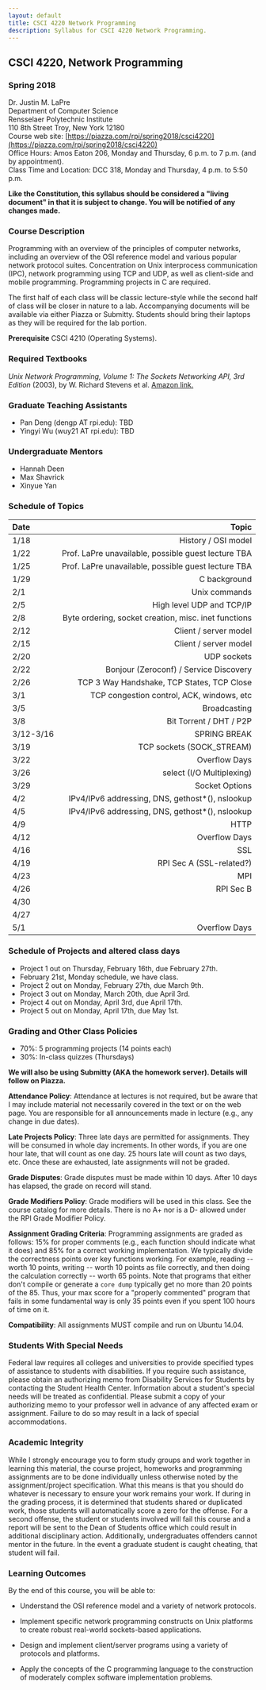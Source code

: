 ```yaml
---
layout: default
title: CSCI 4220 Network Programming
description: Syllabus for CSCI 4220 Network Programming.
---
```


## CSCI 4220, Network Programming

### Spring 2018

Dr. Justin M. LaPre  
Department of Computer Science  
Rensselaer Polytechnic Institute  
110 8th Street Troy, New York 12180   
Course web site: [https://piazza.com/rpi/spring2018/csci4220](https://piazza.com/rpi/spring2018/csci4220)  
Office Hours: Amos Eaton 206, Monday and Thursday, 6 p.m. to 7 p.m. (and by appointment).  
Class Time and Location: DCC 318, Monday and Thursday, 4 p.m. to 5:50 p.m.

**Like the Constitution, this syllabus should be considered a "living document" in that it is subject to change.
You will be notified of any changes made.**

### Course Description

Programming with an overview of the principles of computer networks,
including an overview of the OSI reference model and various popular
network protocol suites. Concentration on Unix interprocess
communication (IPC), network programming using TCP and UDP, as well as
client-side and mobile programming. Programming projects in C are required.

The first half of each class will be classic lecture-style while the
second half of class will be closer in nature to a lab.  Accompanying
documents will be available via either Piazza or Submitty.  Students
should bring their laptops as they will be required for the lab
portion.

**Prerequisite** CSCI 4210 (Operating Systems).

### Required Textbooks

*Unix Network Programming, Volume 1: The Sockets Networking API, 3rd
Edition* (2003), by W. Richard Stevens et al.
[Amazon link.](http://a.co/aE8mNZ4)

### Graduate Teaching Assistants
* Pan Deng (dengp AT rpi.edu): TBD
* Yingyi Wu (wuy21 AT rpi.edu): TBD

### Undergraduate Mentors
* Hannah Deen
* Max Shavrick
* Xinyue Yan

### Schedule of Topics

| Date      | Topic
| :----     | -----:
| 1/18      | History / OSI model
| 1/22      | Prof. LaPre unavailable, possible guest lecture TBA
| 1/25      | Prof. LaPre unavailable, possible guest lecture TBA
| 1/29      | C background
| 2/1       | Unix commands
| 2/5       | High level UDP and TCP/IP
| 2/8       | Byte ordering, socket creation, misc. inet functions
| 2/12      | Client / server model
| 2/15      | Client / server model
| 2/20      | UDP sockets
| 2/22      | Bonjour (Zeroconf) / Service Discovery
| 2/26      | TCP 3 Way Handshake, TCP States, TCP Close
| 3/1       | TCP congestion control, ACK, windows, etc
| 3/5       | Broadcasting
| 3/8       | Bit Torrent / DHT / P2P
| 3/12-3/16 | SPRING BREAK
| 3/19      | TCP sockets (SOCK_STREAM)
| 3/22      | Overflow Days
| 3/26      | select (I/O Multiplexing)
| 3/29      | Socket Options
| 4/2       | IPv4/IPv6 addressing, DNS, gethost\*(), nslookup
| 4/5       | IPv4/IPv6 addressing, DNS, gethost\*(), nslookup
| 4/9       | HTTP
| 4/12      | Overflow Days
| 4/16      | SSL
| 4/19      | RPI Sec A (SSL-related?)
| 4/23      | MPI
| 4/26      | RPI Sec B
| 4/30      |
| 4/27      |
| 5/1       | Overflow Days

### Schedule of Projects and altered class days

* Project 1 out on Thursday, February 16th, due February 27th.
* February 21st, Monday schedule, we have class.
* Project 2 out on Monday, February 27th, due March 9th.
* Project 3 out on Monday, March 20th, due April 3rd.
* Project 4 out on Monday, April 3rd, due April 17th.
* Project 5 out on Monday, April 17th, due May 1st.

### Grading and Other Class Policies

*  70%: 5 programming projects (14 points each)
*  30%: In-class quizzes (Thursdays)

**We will also be using Submitty (AKA the homework server).  Details
  will follow on Piazza.**

**Attendance Policy**: Attendance at lectures is not required, but
be aware that I may include material not necessarily covered in the
text or on the web page.  You are responsible for all announcements
made in lecture (e.g., any change in due dates).

**Late Projects Policy**: Three late days are permitted for
assignments.  They will be consumed in whole day increments. In other
words, if you are one hour late, that will count as one day. 25 hours
late will count as two days, etc. Once these are exhausted, late
assignments will not be graded.

**Grade Disputes**: Grade disputes must be made within 10 days.
After 10 days has elapsed, the grade on record will stand.

**Grade Modifiers Policy**: Grade modifiers will be used in this
class. See the course catalog for more details.  There is no A+ nor is
a D- allowed under the RPI Grade Modifier Policy.

**Assignment Grading Criteria**: Programming assignments are graded as
follows: 15% for proper comments (e.g., each function should indicate
what it does) and 85% for a correct working implementation. We
typically divide the correctness points over key functions
working. For example, reading -- worth 10 points, writing -- worth 10
points as file correctly, and then doing the calculation correctly --
worth 65 points. Note that programs that either don't compile or
generate a `core dump` typically get no more than 20 points of the
85. Thus, your max score for a "properly commented" program that fails
in some fundamental way is only 35 points even if you spent 100 hours
of time on it.

**Compatibility**: All assignments MUST compile and run on Ubuntu 14.04.

### Students With Special Needs

Federal law requires all colleges and universities to provide
specified types of assistance to students with disabilities.  If you
require such assistance, please obtain an authorizing memo from
Disability Services for Students by contacting the Student Health
Center.  Information about a student's special needs will be treated
as confidential.  Please submit a copy of your authorizing memo to
your professor well in advance of any affected exam or
assignment. Failure to do so may result in a lack of special
accommodations.

### Academic Integrity

While I strongly encourage you to form study groups and work together
in learning this material, the course project, homeworks and
programming assignments are to be done individually unless otherwise
noted by the assignment/project specification. What this means is that
you should do whatever is necessary to ensure your work remains your
work. If during in the grading process, it is determined that students
shared or duplicated work, those students will automatically score a
zero for the offense.  For a second offense, the student or students
involved will fail this course and a report will be sent to the Dean
of Students office which could result in additional disciplinary
action.  Additionally, undergraduates offenders cannot mentor in the
future.  In the event a graduate student is caught cheating, that
student will fail.

### Learning Outcomes

By the end of this course, you will be able to:

* Understand the OSI reference model and a variety of network
  protocols.

* Implement specific network programming constructs on Unix platforms
  to create robust real-world sockets-based applications.

* Design and implement client/server programs using a variety of
  protocols and platforms.

* Apply the concepts of the C programming language to the construction
of moderately complex software implementation problems.
